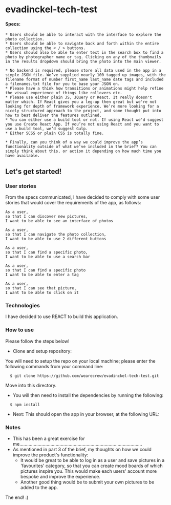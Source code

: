 # evadinckel-tech-test

#### Specs:
```
* Users should be able to interact with the interface to explore the photo collection.
* Users should be able to navigate back and forth within the entire collection using the < / > buttons.
* Users should also be able to enter text in the search box to find a photo by photographer name or tag. Clicking on any of the thumbnails in the results dropdown should bring the photo into the main viewer.
```
```
* No backend is required, please store all data used in the app in a simple JSON file. We’ve supplied nearly 100 tagged up images, with the filename format of number first_name last_name date tags and included a filenames.txt file for you to base your JSON on.
* Please have a think how transitions or animations might help refine the visual experience of things like rollovers etc.
* Please use either plain JS, JQuery or React. It really doesn't matter which. If React gives you a leg-up then great but we're not looking for depth of framework experience. We’re more looking for a nicely structured approach to the project, and some thought put into how to best deliver the features outlined.
* You can either use a build tool or not. If using React we'd suggest you use Create React App. If you’re not using React and you want to use a build tool, we’d suggest Gulp.
* Either SCSS or plain CSS is totally fine.
```
```
* Finally, can you think of a way we could improve the app’s functionality outside of what we’ve included in the brief? You can simply think about this, or action it depending on how much time you have available.
```

## Let's get started!

### User stories
From the specs communicated, I have decided to comply with some user stories that would cover the requirements of the app, as follows:

```
As a user,
so that I can discover new pictures,
I want to be able to see an interface of photos
```
```
As a user,
so that I can navigate the photo collection,
I want to be able to use 2 different buttons
```
```
As a user,
so that I can find a specific photo,
I want to be able to use a search bar
```
```
As a user,
so that I can find a specific photo
I want to be able to enter a tag
```
```
As a user,
so that I can see that picture,
I want to be able to click on it
```

### Technologies

I have decided to use REACT to build this application.


### How to use

Please follow the steps below!

- Clone and setup repository:

You will need to setup the repo on your local machine; please enter the following commands from your command line:

```
  $ git clone https://github.com/wearecrew/evadinckel-tech-test.git
```
Move into this directory.

- You will then need to install the dependencies by running the following:
```
  $ npm install
```
- Next:
This should open the app in your browser, at the following URL:





### Notes

- This has been a great exercise for me...............................................................................................
- As mentioned in part 3 of the brief, my thoughts on how we could improve the product's functionality:
    * It would be great to be able to log in as a user and save pictures in a 'favourites' category, so that you can create mood boards of which pictures inspire you. This would make each users' account more bespoke and improve the experience.
    * Another good thing would be to submit your own pictures to be added to the app.





The end! :)
